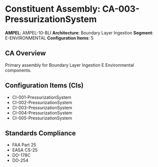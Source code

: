 # Constituent Assembly: CA-003-PressurizationSystem

**AMPEL**: AMPEL-10-BLI
**Architecture**: Boundary Layer Ingestion
**Segment**: E-ENVIRONMENTAL
**Configuration Items**: 5

## CA Overview
Primary assembly for Boundary Layer Ingestion E Environmental components.

## Configuration Items (CIs)
- CI-001-PressurizationSystem
- CI-002-PressurizationSystem
- CI-003-PressurizationSystem
- CI-004-PressurizationSystem
- CI-005-PressurizationSystem

## Standards Compliance
- FAA Part 25
- EASA CS-25
- DO-178C
- DO-254
